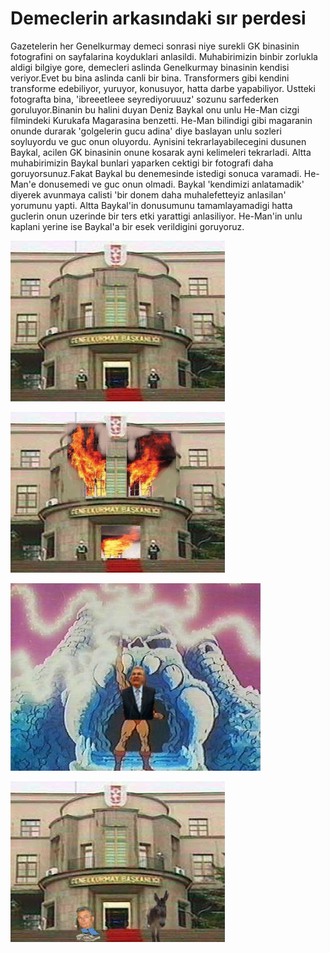 # Demeclerin arkasındaki sır perdesi

Gazetelerin her Genelkurmay demeci sonrasi niye surekli GK binasinin
fotografini on sayfalarina koyduklari anlasildi. Muhabirimizin binbir
zorlukla aldigi bilgiye gore, demecleri aslinda Genelkurmay binasinin
kendisi veriyor.Evet bu bina aslinda canli bir bina. Transformers gibi
kendini transforme edebiliyor, yuruyor, konusuyor, hatta darbe
yapabiliyor. Ustteki fotografta bina, 'ibreeetleee seyrediyoruuuz'
sozunu sarfederken goruluyor.Binanin bu halini duyan Deniz Baykal onu
unlu He-Man cizgi filmindeki Kurukafa Magarasina benzetti. He-Man
bilindigi gibi magaranin onunde durarak 'golgelerin gucu adina' diye
baslayan unlu sozleri soyluyordu ve guc onun oluyordu. Aynisini
tekrarlayabilecegini dusunen Baykal, acilen GK binasinin onune kosarak
ayni kelimeleri tekrarladi. Altta muhabirimizin Baykal bunlari
yaparken cektigi bir fotografi daha goruyorsunuz.Fakat Baykal bu
denemesinde istedigi sonuca varamadi. He-Man'e donusemedi ve guc onun
olmadi. Baykal 'kendimizi anlatamadik' diyerek avunmaya calisti 'bir
donem daha muhalefetteyiz anlasilan' yorumunu yapti. Altta Baykal'in
donusumunu tamamlayamadigi hatta guclerin onun uzerinde bir ters etki
yarattigi anlasiliyor. He-Man'in unlu kaplani yerine ise Baykal'a bir
esek verildigini goruyoruz.

![](genelkurmay.jpg)

![](genelkurmay2.jpg)

![](baykal-heman.jpg)

![](bk-baykal-essek.jpg)
